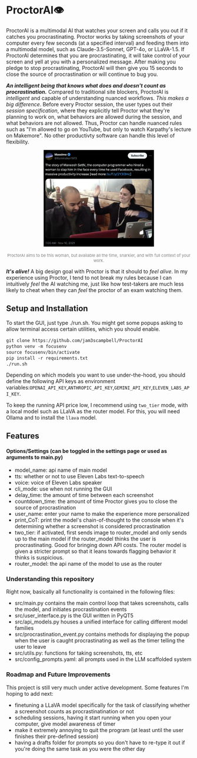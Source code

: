 # ProctorAI👁️

ProctorAI is a multimodal AI that watches your screen and calls you out if it catches you procrastinating. Proctor works by taking screenshots of your computer every few seconds (at a specified interval) and feeding them into a multimodal model, such as Claude-3.5-Sonnet, GPT-4o, or LLaVA-1.5. If ProctorAI determines that you are procrastinating, it will take control of your screen and yell at you with a personalized message. After making you pledge to stop procrastinating, ProctorAI will then give you 15 seconds to close the source of procrastination or will continue to bug you.

***An intelligent being that knows what does and doesn't count as procrastination.*** Compared to traditional site blockers, ProctorAI is *intelligent* and capable of understanding nuanced workflows. *This makes a big difference*. Before every Proctor session, the user types out their *session specification*, where they explicitly tell Proctor what they're planning to work on, what behaviors are allowed during the session, and what behaviors are not allowed. Thus, Proctor can handle nuanced rules such as "I'm allowed to go on YouTube, but only to watch Karpathy's lecture on Makemore". No other productivty software can handle this level of flexibility.

<p align="center">
  <img src="./assets/slap.png" alt="Description of the image" width="300">
</p>
<p align="center" style="color: gray; font-size: 11px;">
  ProctorAI aims to be this woman, but available all the time, snarkier, and with full context of your work.
</p>

***It's alive!*** A big design goal with Proctor is that it should to *feel alive*. In my experience using Proctor, I tend to not break my rules because I can intuitively *feel* the AI watching me, just like how test-takers are much less likely to cheat when they can *feel* the proctor of an exam watching them.

## Setup and Installation
To start the GUI, just type ./run.sh. You might get some popups asking to allow terminal access certain utilities, which you should enable.  
```
git clone https://github.com/jam3scampbell/ProctorAI
python venv -m focusenv
source focusenv/bin/activate
pip install -r requirements.txt
./run.sh
```

Depending on which models you want to use under-the-hood, you should define the following API keys as environment variables:`OPENAI_API_KEY`,`ANTHROPIC_API_KEY`,`GEMINI_API_KEY`,`ELEVEN_LABS_API_KEY`.

To keep the running API price low, I recommend using `two_tier` mode, with a local model such as LLaVA as the router model. For this, you will need Ollama and to install the `llava` model.

## Features

#### Options/Settings (can be toggled in the settings page or used as arguments to main.py)

- model_name: api name of main model
- tts: whether or not to use Eleven Labs text-to-speech
- voice: voice of Eleven Labs speaker
- cli_mode: use when not running the GUI
- delay_time: the amount of time between each screenshot
- countdown_time: the amount of time Proctor gives you to close the source of procrastination
- user_name: enter your name to make the experience more personalized
- print_CoT: print the model's chain-of-thought to the console when it's determining whether a screenshot is considered procrastination
- two_tier: if activated, first sends image to router_model and only sends up to the main model if the router_model thinks the user is procrastinating. Good for bringing down API costs. The router model is given a stricter prompt so that it leans towards flagging behavior it thinks is suspicious.
- router_model: the api name of the model to use as the router

### Understanding this repository

Right now, basically all functionality is contained in the following files:
- src/main.py contains the main control loop that takes screenshots, calls the model, and initiates procrastination events
- src/user_interface.py is the GUI written in PyQT5
- src/api_models.py houses a unified interface for calling different model families
- src/procrastination_event.py contains methods for displaying the popup when the user is caught procrastinating as well as the timer telling the user to leave
- src/utils.py: functions for taking screenshots, tts, etc
- src/config_prompts.yaml: all prompts used in the LLM scaffolded system


### Roadmap and Future Improvements
This project is still very much under active development. Some features I'm hoping to add next:
- finetuning a LLaVA model specifically for the task of classifying whether a screenshot counts as procrastinatination or not
- scheduling sessions, having it start running when you open your computer, give model awareness of timer
- make it extremely annoying to quit the program (at least until the user finishes their pre-defined session)
- having a drafts folder for prompts so you don't have to re-type it out if you're doing the same task as you were the other day